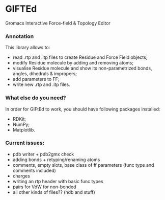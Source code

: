 # GIFTEd
Gromacs Interactive Force-field & Topology Editor
### Annotation
This library allows to:
- read .rtp and .itp files to create Residue and Force Field objects;
- modify Residue molecule by adding and removing atoms;
- visualise Residue molecule and show its non-parametrized bonds, angles, dihedrals & impropers;
- add parameters to FF;
- write new .rtp and .itp files.



### What else do you need?
In order for GIFtEd to work, you should have following packages installed:
- RDKit;
- NumPy;
- Matplotlib.


### Current issues:
- pdb writer + pdb2gmx check
- adding bonds + retyping/renaming atoms
- comments, empty slots, base class of ff parameters (func type and comments included)
- charges 
- writing an rtp header with basic func types 
- pairs for VdW for non-bonded
- all other kinds of files?? (hdb and stuff)
